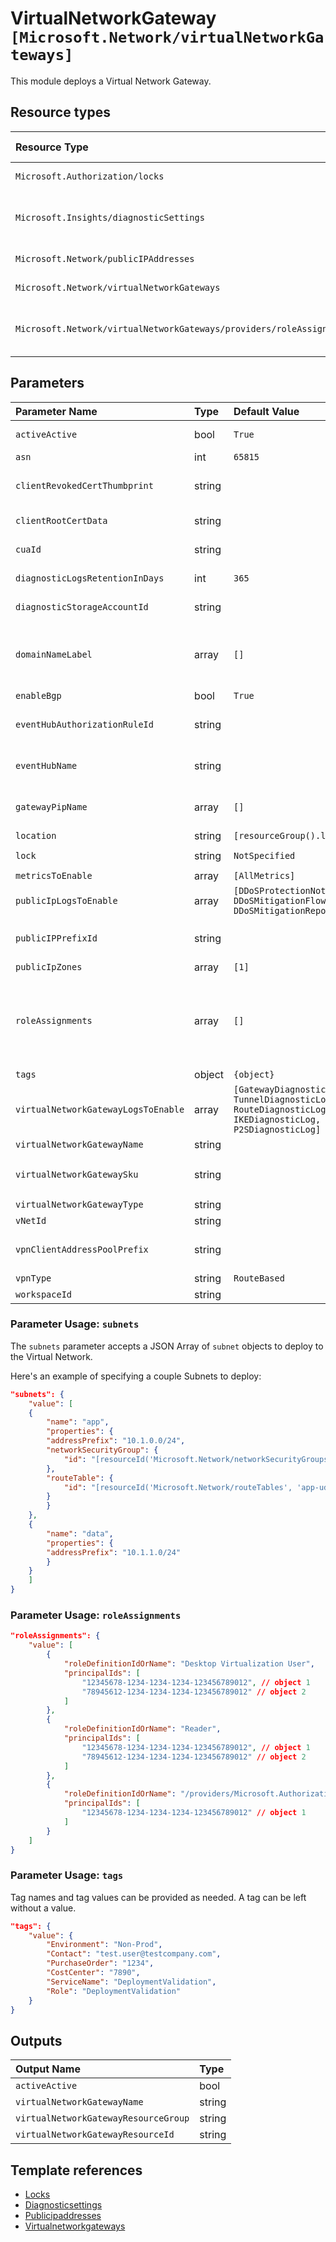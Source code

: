 # VirtualNetworkGateway `[Microsoft.Network/virtualNetworkGateways]`

This module deploys a Virtual Network Gateway.


## Resource types

| Resource Type                                                        | Api Version        |
| :------------------------------------------------------------------- | :----------------- |
| `Microsoft.Authorization/locks`                                      | 2016-09-01         |
| `Microsoft.Insights/diagnosticSettings`                              | 2017-05-01-preview |
| `Microsoft.Network/publicIPAddresses`                                | 2021-02-01         |
| `Microsoft.Network/virtualNetworkGateways`                           | 2021-02-01         |
| `Microsoft.Network/virtualNetworkGateways/providers/roleAssignments` | 2021-04-01-preview |

## Parameters

| Parameter Name                      | Type   | Default Value                                                                                         | Possible Values                                                                                       | Description                                                                                                                                                                                                                                                                                                                                                                                                    |
| :---------------------------------- | :----- | :---------------------------------------------------------------------------------------------------- | :---------------------------------------------------------------------------------------------------- | :------------------------------------------------------------------------------------------------------------------------------------------------------------------------------------------------------------------------------------------------------------------------------------------------------------------------------------------------------------------------------------------------------------- |
| `activeActive`                      | bool   | `True`                                                                                                |                                                                                                       | Optional. Value to specify if the Gateway should be deployed in active-active or active-passive configuration                                                                                                                                                                                                                                                                                                  |
| `asn`                               | int    | `65815`                                                                                               |                                                                                                       | Optional. ASN value                                                                                                                                                                                                                                                                                                                                                                                            |
| `clientRevokedCertThumbprint`       | string |                                                                                                       |                                                                                                       | Optional. Thumbprint of the revoked certificate. This would revoke VPN client certificates matching this thumbprint from connecting to the VNet.                                                                                                                                                                                                                                                               |
| `clientRootCertData`                | string |                                                                                                       |                                                                                                       | Optional. Client root certificate data used to authenticate VPN clients.                                                                                                                                                                                                                                                                                                                                       |
| `cuaId`                             | string |                                                                                                       |                                                                                                       | Optional. Customer Usage Attribution id (GUID). This GUID must be previously registered                                                                                                                                                                                                                                                                                                                        |
| `diagnosticLogsRetentionInDays`     | int    | `365`                                                                                                 |                                                                                                       | Optional. Specifies the number of days that logs will be kept for; a value of 0 will retain data indefinitely.                                                                                                                                                                                                                                                                                                 |
| `diagnosticStorageAccountId`        | string |                                                                                                       |                                                                                                       | Required. Resource identifier of the Diagnostic Storage Account.                                                                                                                                                                                                                                                                                                                                               |
| `domainNameLabel`                   | array  | `[]`                                                                                                  |                                                                                                       | Optional. DNS name(s) of the Public IP resource(s). If you enabled active-active configuration, you need to provide 2 DNS names, if you want to use this feature. A region specific suffix will be appended to it, e.g.: your-DNS-name.westeurope.cloudapp.azure.com                                                                                                                                           |
| `enableBgp`                         | bool   | `True`                                                                                                |                                                                                                       | Optional. Value to specify if BGP is enabled or not                                                                                                                                                                                                                                                                                                                                                            |
| `eventHubAuthorizationRuleId`       | string |                                                                                                       |                                                                                                       | Optional. Resource ID of the event hub authorization rule for the Event Hubs namespace in which the event hub should be created or streamed to.                                                                                                                                                                                                                                                                |
| `eventHubName`                      | string |                                                                                                       |                                                                                                       | Optional. Name of the event hub within the namespace to which logs are streamed. Without this, an event hub is created for each log category.                                                                                                                                                                                                                                                                  |
| `gatewayPipName`                    | array  | `[]`                                                                                                  |                                                                                                       | Optional. Specifies the name of the Public IP used by the Virtual Network Gateway. If it's not provided, a '-pip' suffix will be appended to the gateway's name.                                                                                                                                                                                                                                               |
| `location`                          | string | `[resourceGroup().location]`                                                                          |                                                                                                       | Optional. Location for all resources.                                                                                                                                                                                                                                                                                                                                                                          |
| `lock`                              | string | `NotSpecified`                                                                                        | `[CanNotDelete, NotSpecified, ReadOnly]`                                                              | Optional. Specify the type of lock.                                                                                                                                                                                                                                                                                                                                                                            |
| `metricsToEnable`                   | array  | `[AllMetrics]`                                                                                        | `[AllMetrics]`                                                                                        | Optional. The name of metrics that will be streamed.                                                                                                                                                                                                                                                                                                                                                           |
| `publicIpLogsToEnable`              | array  | `[DDoSProtectionNotifications, DDoSMitigationFlowLogs, DDoSMitigationReports]`                        | `[DDoSProtectionNotifications, DDoSMitigationFlowLogs, DDoSMitigationReports]`                        | Optional. The name of logs that will be streamed.                                                                                                                                                                                                                                                                                                                                                              |
| `publicIPPrefixId`                  | string |                                                                                                       |                                                                                                       | Optional. Resource Id of the Public IP Prefix object. This is only needed if you want your Public IPs created in a PIP Prefix.                                                                                                                                                                                                                                                                                 |
| `publicIpZones`                     | array  | `[1]`                                                                                                 |                                                                                                       | Optional. Specifies the zones of the Public IP address.                                                                                                                                                                                                                                                                                                                                                        |
| `roleAssignments`                   | array  | `[]`                                                                                                  |                                                                                                       | Optional. Array of role assignment objects that contain the 'roleDefinitionIdOrName' and 'principalId' to define RBAC role assignments on this resource. In the roleDefinitionIdOrName attribute, you can provide either the display name of the role definition, or its fully qualified ID in the following format: '/providers/Microsoft.Authorization/roleDefinitions/c2f4ef07-c644-48eb-af81-4b1b4947fb11' |
| `tags`                              | object | `{object}`                                                                                            |                                                                                                       | Optional. Tags of the resource.                                                                                                                                                                                                                                                                                                                                                                                |
| `virtualNetworkGatewayLogsToEnable` | array  | `[GatewayDiagnosticLog, TunnelDiagnosticLog, RouteDiagnosticLog, IKEDiagnosticLog, P2SDiagnosticLog]` | `[GatewayDiagnosticLog, TunnelDiagnosticLog, RouteDiagnosticLog, IKEDiagnosticLog, P2SDiagnosticLog]` | Optional. The name of logs that will be streamed.                                                                                                                                                                                                                                                                                                                                                              |
| `virtualNetworkGatewayName`         | string |                                                                                                       |                                                                                                       | Required. Specifies the Virtual Network Gateway name.                                                                                                                                                                                                                                                                                                                                                          |
| `virtualNetworkGatewaySku`          | string |                                                                                                       | `[Basic, VpnGw1, VpnGw2, VpnGw3, VpnGw1AZ, VpnGw2AZ, VpnGw3AZ, ErGw1AZ, ErGw2AZ, ErGw3AZ]`            | Required. The Sku of the Gateway.                                                                                                                                                                                                                                                                                                                                                                              |
| `virtualNetworkGatewayType`         | string |                                                                                                       | `[Vpn, ExpressRoute]`                                                                                 | Required. Specifies the gateway type. E.g. VPN, ExpressRoute                                                                                                                                                                                                                                                                                                                                                   |
| `vNetId`                            | string |                                                                                                       |                                                                                                       | Required. Virtual Network resource Id                                                                                                                                                                                                                                                                                                                                                                          |
| `vpnClientAddressPoolPrefix`        | string |                                                                                                       |                                                                                                       | Optional. The IP address range from which VPN clients will receive an IP address when connected. Range specified must not overlap with on-premise network.                                                                                                                                                                                                                                                     |
| `vpnType`                           | string | `RouteBased`                                                                                          | `[PolicyBased, RouteBased]`                                                                           | Required. Specifies the VPN type                                                                                                                                                                                                                                                                                                                                                                               |
| `workspaceId`                       | string |                                                                                                       |                                                                                                       | Required. Resource identifier of Log Analytics.                                                                                                                                                                                                                                                                                                                                                                |

### Parameter Usage: `subnets`

The `subnets` parameter accepts a JSON Array of `subnet` objects to deploy to the Virtual Network.

Here's an example of specifying a couple Subnets to deploy:

```json
"subnets": {
    "value": [
    {
        "name": "app",
        "properties": {
        "addressPrefix": "10.1.0.0/24",
        "networkSecurityGroup": {
            "id": "[resourceId('Microsoft.Network/networkSecurityGroups', 'app-nsg')]"
        },
        "routeTable": {
            "id": "[resourceId('Microsoft.Network/routeTables', 'app-udr')]"
        }
        }
    },
    {
        "name": "data",
        "properties": {
        "addressPrefix": "10.1.1.0/24"
        }
    }
    ]
}
```

### Parameter Usage: `roleAssignments`

```json
"roleAssignments": {
    "value": [
        {
            "roleDefinitionIdOrName": "Desktop Virtualization User",
            "principalIds": [
                "12345678-1234-1234-1234-123456789012", // object 1
                "78945612-1234-1234-1234-123456789012" // object 2
            ]
        },
        {
            "roleDefinitionIdOrName": "Reader",
            "principalIds": [
                "12345678-1234-1234-1234-123456789012", // object 1
                "78945612-1234-1234-1234-123456789012" // object 2
            ]
        },
        {
            "roleDefinitionIdOrName": "/providers/Microsoft.Authorization/roleDefinitions/c2f4ef07-c644-48eb-af81-4b1b4947fb11",
            "principalIds": [
                "12345678-1234-1234-1234-123456789012" // object 1
            ]
        }
    ]
}
```

### Parameter Usage: `tags`

Tag names and tag values can be provided as needed. A tag can be left without a value.

```json
"tags": {
    "value": {
        "Environment": "Non-Prod",
        "Contact": "test.user@testcompany.com",
        "PurchaseOrder": "1234",
        "CostCenter": "7890",
        "ServiceName": "DeploymentValidation",
        "Role": "DeploymentValidation"
    }
}
```

## Outputs

| Output Name                          | Type   |
| :----------------------------------- | :----- |
| `activeActive`                       | bool   |
| `virtualNetworkGatewayName`          | string |
| `virtualNetworkGatewayResourceGroup` | string |
| `virtualNetworkGatewayResourceId`    | string |

## Template references

- [Locks](https://docs.microsoft.com/en-us/azure/templates/Microsoft.Authorization/2016-09-01/locks)
- [Diagnosticsettings](https://docs.microsoft.com/en-us/azure/templates/Microsoft.Insights/2017-05-01-preview/diagnosticSettings)
- [Publicipaddresses](https://docs.microsoft.com/en-us/azure/templates/Microsoft.Network/2021-02-01/publicIPAddresses)
- [Virtualnetworkgateways](https://docs.microsoft.com/en-us/azure/templates/Microsoft.Network/2021-02-01/virtualNetworkGateways)

